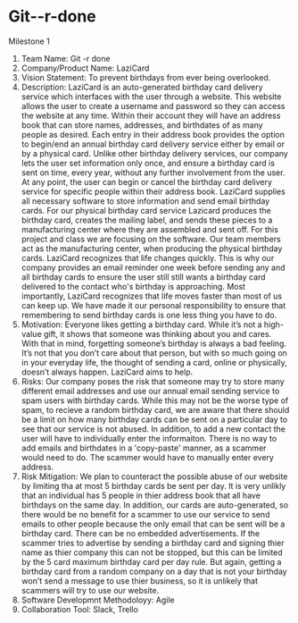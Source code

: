 # Git--r-done

Milestone 1

1. Team Name: Git -r done 
2. Company/Product Name: LaziCard
3. Vision Statement: To prevent birthdays from ever being overlooked.
4. Description: 
          LaziCard is an auto-generated birthday card delivery service which interfaces with the 
     user through a website. This website allows the user to create a username and password so 
     they can access the website at any time. Within their account they will have an address book 
     that can store names, addresses, and birthdates of as many people as desired. Each entry in 
     their address book provides the option to begin/end an annual birthday card delivery service either 
     by email or by a physical card. Unlike other birthday delivery services, our company lets the 
     user set information only once, and ensure a birthday card is sent on time, every year, 
     without any further involvement from the user. At any point, the user can begin or cancel 
     the birthday card delivery service for specific people within their address book. 
         LaziCard supplies all necessary software to store information and send email birthday cards.
     For our physical birthday card service Lazicard produces the birthday card, creates the mailing label,
     and sends these pieces to a manufacturing center where they are assembled and sent off. 
     For this project and class we are focusing on the software. Our team members act as
     the manufacturing center, when producing the physical birthday cards.
	       LaziCard recognizes that life changes quickly. This is why our company provides an email 
     reminder one week before sending any and all birthday cards to ensure the user still 
     still wants a birthday card delivered to the contact who's birthday is approaching. Most importantly, 
     LaziCard recognizes that life moves faster than most of us can keep up. We have made it our 
     personal responsibility to ensure that remembering to send birthday cards is one less 
     thing you have to do.
5. Motivation: 
         Everyone likes getting a birthday card. While it’s not a high-value gift, 
     it shows that someone was thinking about you and cares. With that in mind, forgetting 
     someone’s birthday is always a bad feeling. It’s not that you don’t care about that 
     person, but with so much going on in your everyday life, the thought of sending a card, 
     online or physically, doesn’t always happen. LaziCard aims to help.
6. Risks: 
        Our company poses the risk that someone may try to store many different email addresses
     and use our annual email sending service to spam users with birthday cards. While this may
     not be the worse type of spam, to recieve a random birthday card, we are aware that there should 
     be a limit on how many birthday cards can be sent on a particular day to see that our service is not abused. 
     In addition, to add a new contact the user will have to individually enter the informaiton. There
     is no way to add emails and birthdates in a 'copy-paste' manner, as a scammer would need to do. 
     The scammer would have to manually enter every address.
7. Risk Mitigation:
        We plan to counteract the possible abuse of our website by limiting tha at most 5 birthday cards be sent 
     per day. It is very unlikly that an individual has 5 people in thier address book that all have
     birthdays on the same day. In addition, our cards are auto-generated, so there would be 
     no benefit for a scammer to use our service to send emails to other people because the only
     email that can be sent will be a birthday card. There can be no embedded advertisements. If the scammer 
     tries to advertise by sending a birthday card and signing thier name as thier company this can not 
     be stopped, but this can be limited by the 5 card maximum birthday card per day rule. But again, getting
     a birthday card from a random company on a day that is not your birthday won't send a message
     to use thier business, so it is unlikely that scammers will try to use our website. 
8. Software Developmnt Methodoloyy: Agile
9. Collaboration Tool: Slack, Trello
          
         

      
